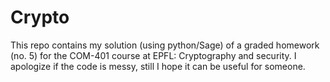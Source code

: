 # Crypto

This repo contains my solution (using python/Sage) of a graded homework (no. 5) for the COM-401 course at EPFL: Cryptography and security. I apologize if the code is messy, still I hope it can be useful for someone.
